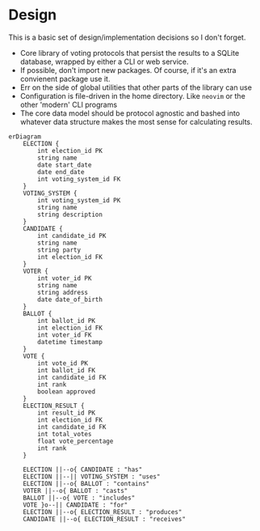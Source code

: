 # Design

This is a basic set of design/implementation decisions so I don't forget.

- Core library of voting protocols that persist the results to a SQLite database, wrapped by either a
CLI or web service.
- If possible, don't import new packages. Of course, if it's an extra convienent package use it.
- Err on the side of global utilities that other parts of the library can use
- Configuration is file-driven in the home directory. Like `neovim` or the other 'modern' CLI programs
- The core data model should be protocol agnostic and bashed into whatever data structure makes the most
sense for calculating results.

```
erDiagram
    ELECTION {
        int election_id PK
        string name
        date start_date
        date end_date
        int voting_system_id FK
    }
    VOTING_SYSTEM {
        int voting_system_id PK
        string name
        string description
    }
    CANDIDATE {
        int candidate_id PK
        string name
        string party
        int election_id FK
    }
    VOTER {
        int voter_id PK
        string name
        string address
        date date_of_birth
    }
    BALLOT {
        int ballot_id PK
        int election_id FK
        int voter_id FK
        datetime timestamp
    }
    VOTE {
        int vote_id PK
        int ballot_id FK
        int candidate_id FK
        int rank
        boolean approved
    }
    ELECTION_RESULT {
        int result_id PK
        int election_id FK
        int candidate_id FK
        int total_votes
        float vote_percentage
        int rank
    }

    ELECTION ||--o{ CANDIDATE : "has"
    ELECTION ||--|| VOTING_SYSTEM : "uses"
    ELECTION ||--o{ BALLOT : "contains"
    VOTER ||--o{ BALLOT : "casts"
    BALLOT ||--o{ VOTE : "includes"
    VOTE }o--|| CANDIDATE : "for"
    ELECTION ||--o{ ELECTION_RESULT : "produces"
    CANDIDATE ||--o{ ELECTION_RESULT : "receives"
```
